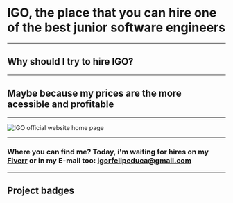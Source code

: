 # IGO, the place that you can hire one of the best junior software engineers

---
## Why should I try to hire IGO?
---

## Maybe because my prices are the more acessible and profitable

---

![IGO official website home page](https://i.imgur.com/PFDB9dQ.png)

---

### Where you can find me? Today, i'm waiting for hires on my [Fiverr](https://www.fiverr.com/igorfelipeduca) or in my E-mail too: igorfelipeduca@gmail.com

---

## Project badges